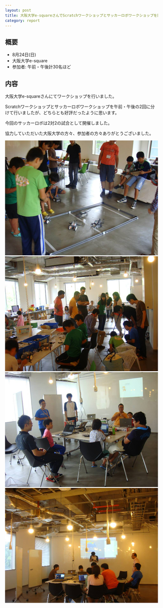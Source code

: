 ```yaml
---
layout: post
title: 大阪大学e-squareさんでScratchワークショップとサッカーロボワークショップを開催しました
category: report
---
```


## 概要

- 8月24日(日)
- 大阪大学e-square
- 参加者: 午前・午後計30名ほど

## 内容

大阪大学e-squareさんにてワークショップを行いました。

Scratchワークショップとサッカーロボワークショップを午前・午後の2回に分けて行いましたが、どちらとも好評だったように思います。

今回のサッカーロボは2対2の試合として開催しました。

協力していただいた大阪大学の方々、参加者の方々ありがとうございました。

<div class="gallery">
  <a href="/images/blogs/summer-2014/1.jpg"><img src="/images/blogs/summer-2014/1.jpg"></a>
  <a href="/images/blogs/summer-2014/2.jpg"><img src="/images/blogs/summer-2014/2.jpg"></a>
  <a href="/images/blogs/summer-2014/3.jpg"><img src="/images/blogs/summer-2014/3.jpg"></a>
  <a href="/images/blogs/summer-2014/4.jpg"><img src="/images/blogs/summer-2014/4.jpg"></a>
</div>

